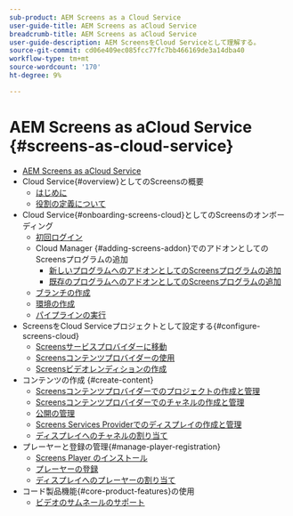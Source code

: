 ```yaml
---
sub-product: AEM Screens as a Cloud Service
user-guide-title: AEM Screens as aCloud Service
breadcrumb-title: AEM Screens as aCloud Service
user-guide-description: AEM ScreensをCloud Serviceとして理解する。
source-git-commit: cd06e409ec085fcc77fc7bb466169de3a14dba40
workflow-type: tm+mt
source-wordcount: '170'
ht-degree: 9%

---
```



# AEM Screens as aCloud Service {#screens-as-cloud-service}

+ [AEM Screens as aCloud Service](/help/screens-cloud/home.md)
+ Cloud Service{#overview}としてのScreensの概要
   + [はじめに](/help/screens-cloud/introduction/introduction.md)
   + [役割の定義について](/help/screens-cloud/introduction/personas-screens-cloud.md)
+ Cloud Service{#onboarding-screens-cloud}としてのScreensのオンボーディング
   + [初回ログイン](/help/screens-cloud/onboarding-screens-cloud/first-time-login-screens-cloud.md)
   + Cloud Manager {#adding-screens-addon}でのアドオンとしてのScreensプログラムの追加
      + [新しいプログラムへのアドオンとしてのScreensプログラムの追加](/help/screens-cloud/onboarding-screens-cloud/add-on-new-program-screens-cloud.md)
      + [既存のプログラムへのアドオンとしてのScreensプログラムの追加](/help/screens-cloud/onboarding-screens-cloud/add-on-existing-program-screens-cloud.md)
   + [ブランチの作成](/help/screens-cloud/onboarding-screens-cloud/creating-a-branch.md)
   + [環境の作成](/help/screens-cloud/onboarding-screens-cloud/creating-an-environment.md)
   + [パイプラインの実行](/help/screens-cloud/onboarding-screens-cloud/running-a-pipeline.md)
+ ScreensをCloud Serviceプロジェクトとして設定する{#configure-screens-cloud}
   + [Screensサービスプロバイダーに移動](/help/screens-cloud/configuring/navigating-to-screens-services-provider.md)
   + [Screensコンテンツプロバイダーの使用](/help/screens-cloud/configuring/using-screens-content-provider.md)
   + [Screensビデオレンディションの作成](/help/screens-cloud/configuring/creating-screens-video-renditions-cloud-service.md)
+ コンテンツの作成 {#create-content}
   + [Screensコンテンツプロバイダーでのプロジェクトの作成と管理](/help/screens-cloud/creating-content/creating-projects-screens-cloud.md)
   + [Screensコンテンツプロバイダーでのチャネルの作成と管理](/help/screens-cloud/creating-content/creating-channels-screens-cloud.md)
   + [公開の管理](/help/screens-cloud/creating-content/manage-publish.md)
   + [Screens Services Providerでのディスプレイの作成と管理](/help/screens-cloud/creating-content/creating-displays-screens-cloud.md)
   + [ディスプレイへのチャネルの割り当て](/help/screens-cloud/creating-content/assigning-channels-to-display.md)
+ プレーヤーと登録の管理{#manage-player-registration}
   + [Screens Player のインストール](/help/screens-cloud/managing-players-registration/installing-screens-cloud-player.md)
   + [プレーヤーの登録](/help/screens-cloud/managing-players-registration/registering-players-screens-cloud.md)
   + [ディスプレイへのプレーヤーの割り当て](/help/screens-cloud/managing-players-registration/assigning-player-display.md)
+ コード製品機能{#core-product-features}の使用
   + [ビデオのサムネールのサポート](/help/screens-cloud/using-core-product-features/thumbnail-support-videos.md)
